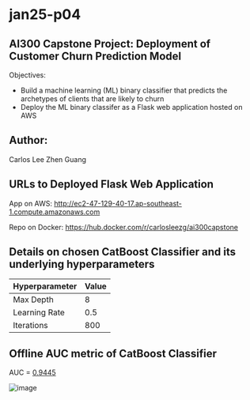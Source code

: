 # jan25-p04
## AI300 Capstone Project: Deployment of Customer Churn Prediction Model 
Objectives:
- Build a machine learning (ML) binary classifier that predicts the archetypes of clients that are likely to churn
- Deploy the ML binary classifer as a Flask web application hosted on AWS

## Author:
Carlos Lee Zhen Guang

## URLs to Deployed Flask Web Application

App on AWS: http://ec2-47-129-40-17.ap-southeast-1.compute.amazonaws.com

Repo on Docker: https://hub.docker.com/r/carlosleezg/ai300capstone


## Details on chosen CatBoost Classifier and its underlying hyperparameters

| Hyperparameter     | Value  |
|--------------------|--------|
| Max Depth          | 8      |
| Learning Rate      | 0.5    |
| Iterations         | 800    |



## Offline AUC metric of CatBoost Classifier
AUC = <u>0.9445</u>

![image](https://github.com/user-attachments/assets/d4388263-2690-447c-9e40-fbc20e9f9793)
